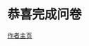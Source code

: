 <!DOCTYPE html>
<html>
</head>
<body>
  <div class="container">
    <h1 class="title">     恭喜完成问卷     </h1>
  </div>
  <a class="footer-link" href="https://space.bilibili.com/3493269243693229">作者主页</a>
</body>
</html>
